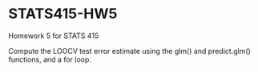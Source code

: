 # STATS415-HW5
Homework 5 for STATS 415

Compute the LOOCV test error estimate using the glm() and predict.glm() functions, and a for loop.
